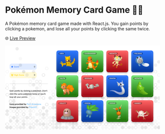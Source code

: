 # Pokémon Memory Card Game 🧠🐸
A Pokémon memory card game made with React.js. You gain points by clicking a pokemon, and lose all your points by clicking the same twice.

🌐 [Live Preview](https://kenua.github.io/pokemon-memory-card-game/)

[![screenshot](./screenshot.png)](https://kenua.github.io/pokemon-memory-card-game/)